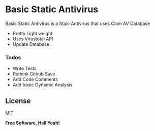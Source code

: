 # Basic Static Antivirus 

Basic Static Antivirus is a Staic Antivirus that uses Clam AV Database

  - Pretty Light weight
  - Uses Virustotal API
  - Update Database
.


### Todos

 - Write Tests
 - Rethink Github Save
 - Add Code Comments
 - Add basic Dynamic Analysis

License
----

MIT


**Free Software, Hell Yeah!**




